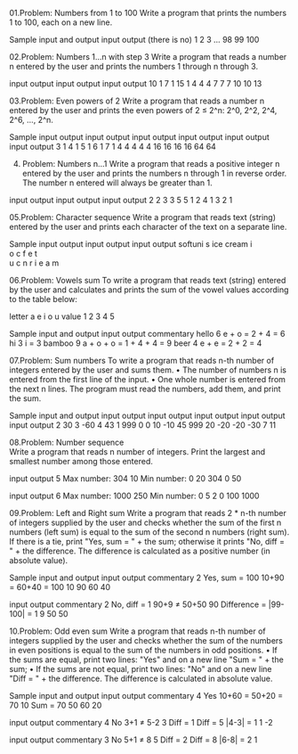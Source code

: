 01.Problem: Numbers from 1 to 100
Write a program that prints the numbers 1 to 100, each on a new line.

Sample input and output
input	         output
(there is no)	 1
2
3
…
98
99
100

02.Problem: Numbers 1...n with step 3
Write a program that reads a number n entered by the user and prints the numbers 1 through n through 3.

input	output	         input	output	            input	output
10    1                7      1                   15    1
      4                       4                         4
      7                       7                         7
      10                                                10
                                                        13

03.Problem: Even powers of 2
Write a program that reads a number n entered by the user and prints the even powers of 2 ≤ 2^n: 2^0, 2^2, 2^4, 2^6, …, 2^n.

Sample input output
input	  output	input	  output	input	  output		input	  output		input	  output
3       1         4       1         5       1               6       1               7       1
        4                 4                 4                       4                       4
                          16                16                      16                      16
                                                                    64                      64

04. Problem: Numbers n...1
Write a program that reads a positive integer n entered by the user and prints the numbers n through 1 in reverse order.
The number n entered will always be greater than 1.

input	output	input	output		input	output
2     2           3     3                 5     5
      1                 2                       4
                        1                       3
                                                2
                                                1

05.Problem: Character sequence
Write a program that reads text (string) entered by the user and prints each character of the text on a separate line.  

Sample input output
input	       output	input	     output
softuni      s          ice cream  i                              
             o                     c
             f                     e
             t                    
             u                     c
             n                     r
             i                     e
                                   a
                                   m

06.Problem: Vowels sum 
To write a program that reads text (string) entered by the user and calculates and prints the sum of the vowel values according to the table below:

letter	a	e	i	o	u
value	      1	2	3	4	5

Sample input and output
input	  output   commentary
hello	  6	     e + o = 2 + 4 = 6
hi	  3	     i = 3
bamboo  9	     a + o + o = 1 + 4 + 4 = 9
beer	  4	     e + e = 2 + 2 = 4

07.Problem: Sum numbers
To write a program that reads n-th number of integers entered by the user and sums them.
• The number of numbers n is entered from the first line of the input.
• One whole number is entered from the next n lines.
The program must read the numbers, add them, and print the sum.

Sample input and output
input	 output		input	 output	input	 output	input	 output	input	 output
2      30               3      -60        4      43         1      999        0      0
10                      -10               45                999
20                      -20              -20
                        -30               7
                                          11

08.Problem: Number sequence    
Write a program that reads n number of integers. Print the largest and smallest number among those entered.

input   output
5       Max number: 304
10      Min number: 0
20
304
0
50	

input	  output
6       Max number: 1000
250     Min number: 0
5
2
0
100
1000	

09.Problem: Left and Right sum
Write a program that reads 2 * n-th number of integers supplied by the user and checks whether the sum of the first n numbers (left sum) is equal 
to the sum of the second n numbers (right sum). If there is a tie, print "Yes, sum = " + the sum; otherwise it prints "No, diff = " + the difference. 
The difference is calculated as a positive number (in absolute value).

Sample input and output
input	    output             commentary
2         Yes, sum = 100     10+90 = 60+40 = 100
10
90
60
40	

input	     output              commentary
2          No, diff = 1        90+9 ≠ 50+50
90                             Difference = |99-100| = 1
9
50
50		

10.Problem: Odd even sum
Write a program that reads n-th number of integers supplied by the user and checks whether the sum of the numbers in even positions is equal to the sum of the numbers in odd positions.
• If the sums are equal, print two lines: "Yes" and on a new line "Sum = " + the sum;
• If the sums are not equal, print two lines: "No" and on a new line "Diff = " + the difference.
The difference is calculated in absolute value.

Sample input and output
input	     output              commentary
4          Yes                 10+60 = 50+20 = 70
10         Sum = 70
50
60
20	

input	     output              commentary
4          No                  3+1 ≠ 5-2
3          Diff = 1            Diff =
5                              |4-3| = 1
1
-2	

input	     output              commentary
3          No                  5+1 ≠ 8
5          Diff = 2            Diff =
8                              |6-8| = 2
1	
	



	

	









     

